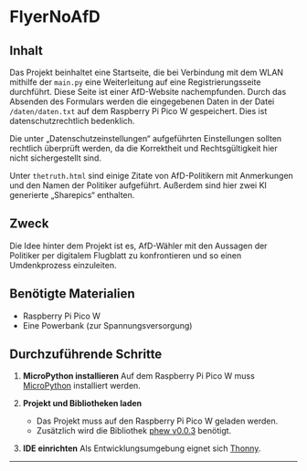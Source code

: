 # FlyerNoAfD

## Inhalt

Das Projekt beinhaltet eine Startseite, die bei Verbindung mit dem WLAN mithilfe der `main.py` eine Weiterleitung auf eine Registrierungsseite durchführt.
Diese Seite ist einer AfD-Website nachempfunden. Durch das Absenden des Formulars werden die eingegebenen Daten in der Datei `/daten/daten.txt` auf dem Raspberry Pi Pico W gespeichert. Dies ist datenschutzrechtlich bedenklich.

Die unter „Datenschutzeinstellungen“ aufgeführten Einstellungen sollten rechtlich überprüft werden, da die Korrektheit und Rechtsgültigkeit hier nicht sichergestellt sind.

Unter `thetruth.html` sind einige Zitate von AfD-Politikern mit Anmerkungen und den Namen der Politiker aufgeführt. Außerdem sind hier zwei KI generierte „Sharepics“ enthalten.

## Zweck

Die Idee hinter dem Projekt ist es, AfD-Wähler mit den Aussagen der Politiker per digitalem Flugblatt zu konfrontieren und so einen Umdenkprozess einzuleiten.

## Benötigte Materialien

- Raspberry Pi Pico W
- Eine Powerbank (zur Spannungsversorgung)

## Durchzuführende Schritte

1. **MicroPython installieren**
   Auf dem Raspberry Pi Pico W muss [MicroPython](https://micropython.org/download/RPI_PICO_W/) installiert werden.

2. **Projekt und Bibliotheken laden**
   - Das Projekt muss auf den Raspberry Pi Pico W geladen werden.
   - Zusätzlich wird die Bibliothek [phew v0.0.3](https://github.com/pimoroni/phew/releases/tag/v0.0.3) benötigt.

3. **IDE einrichten**
   Als Entwicklungsumgebung eignet sich [Thonny](https://thonny.org/).

---
